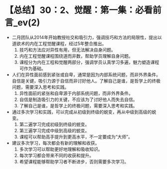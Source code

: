 # 【总结】30：2、觉醒：第一集：必看前言_ev(2)

-   二月团队从2014年开始教授社交和吸引力，强调技巧和方法的局限性，提出以道欲术的内在工程觉醒课程，经过5年整合推出。
    1.  技巧和方法应对异性有用，但无法解决自身问题。
    2.  内在工程觉醒课程围绕道而非数，帮助学员理解自身问题。
    3.  课程分为内在工程和觉醒两部分，强调学员认真学习多遍，魅力塑造课程可作为基础。
-   人们在异性面前感到紧张或自卑，通常是因为内部系统问题，而非外界条件。自信是关键，吸引力源于自信而非讨好他人。了解自己是谁，是哲学上的终极问题，需要深入思考和实践。
    1.  异性面前的紧张和自卑源于内部系统问题，而非外界条件。
    2.  自信是制造吸引力的关键，不应该为了讨好他人而失去自信。
    3.  了解自己是谁，是哲学上的终极问题，需要深入思考和实践。
-   通过多次学习和实践，可以完成从初级到终级的蜕变，再从中级到高级的蜕变。
    1.  第二遍学习完成初级到终级的蜕变。
    2.  第三遍学习完成中级到高级的蜕变。
    3.  课程可以帮助高手提升到更高水平，不一定要成为“大师”。
-   建议多次学习，每次都会有新的理解和收获。
    1.  多次学习可以帮助更好地理解和吸收知识。
    2.  每次学习都会带来不同的收获和提升。
    3.  希望课程能够帮助学习者不断进步，否则需要多次学习。